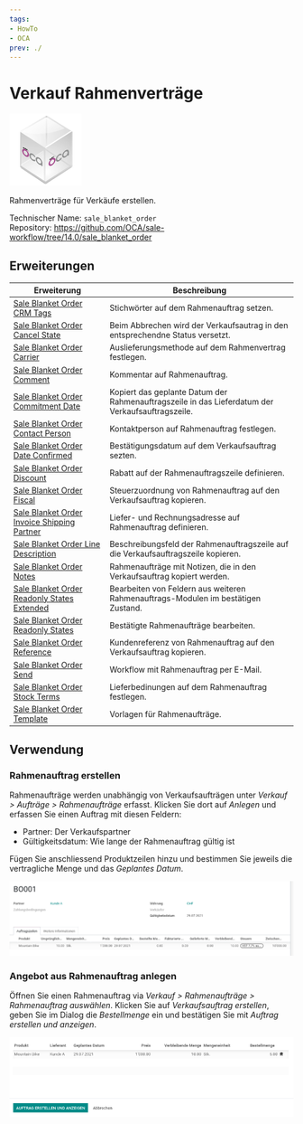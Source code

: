 ```yaml
---
tags:
- HowTo
- OCA
prev: ./
---
```


# Verkauf Rahmenverträge
![icon_oca_app](assets/icon_oca_app.png)

Rahmenverträge für Verkäufe erstellen.

Technischer Name: `sale_blanket_order`\
Repository: <https://github.com/OCA/sale-workflow/tree/14.0/sale_blanket_order>

## Erweiterungen

| Erweiterung                                                                                             | Beschreibung                                                                                     |
| ------------------------------------------------------------------------------------------------------- | ------------------------------------------------------------------------------------------------ |
| [Sale Blanket Order CRM Tags](Sale%20Blanket%20Order%20CRM%20Tags.md)                                   | Stichwörter auf dem Rahmenauftrag setzen.                                                        |
| [Sale Blanket Order Cancel State](Sale%20Blanket%20Order%20Cancel%20State.md)                           | Beim Abbrechen wird der Verkaufsautrag in den entsprechendne Status versetzt.                    |
| [Sale Blanket Order Carrier](Sale%20Blanket%20Order%20Carrier.md)                                       | Auslieferungsmethode auf dem Rahmenvertrag festlegen.                                            |
| [Sale Blanket Order Comment](Sale%20Blanket%20Order%20Comment.md)                                       | Kommentar auf Rahmenauftrag.                                                                     |
| [Sale Blanket Order Commitment Date](Sale%20Blanket%20Order%20Commitment%20Date.md)                     | Kopiert das geplante Datum der Rahmenauftragszeile in das Lieferdatum der Verkaufsauftragszeile. |
| [Sale Blanket Order Contact Person](Sale%20Blanket%20Order%20Contact%20Person.md)                       | Kontaktperson auf Rahmenauftrag festlegen.                                                       |
| [Sale Blanket Order Date Confirmed](Sale%20Blanket%20Order%20Date%20Confirmed.md)                       | Bestätigungsdatum auf dem Verkaufsauftrag sezten.                                                |
| [Sale Blanket Order Discount](Sale%20Blanket%20Order%20Discount.md)                                     | Rabatt auf der Rahmenauftragszeile definieren.                                                   |
| [Sale Blanket Order Fiscal](Sale%20Blanket%20Order%20Fiscal.md)                                         | Steuerzuordnung von Rahmenauftrag auf den Verkaufsauftrag kopieren.                              |
| [Sale Blanket Order Invoice Shipping Partner](Sale%20Blanket%20Order%20Invoice%20Shipping%20Partner.md) | Liefer- und Rechnungsadresse auf Rahmenauftrag definieren.                                       |
| [Sale Blanket Order Line Description](Sale%20Blanket%20Order%20Line%20Description.md)                   | Beschreibungsfeld der Rahmenauftragszeile auf die Verkaufsauftragszeile kopieren.                |
| [Sale Blanket Order Notes](Sale%20Blanket%20Order%20Notes.md)                                           | Rahmenaufträge mit Notizen, die in den Verkaufsauftrag kopiert werden.                           |
| [Sale Blanket Order Readonly States Extended](Sale%20Blanket%20Order%20Readonly%20States%20Extended.md) | Bearbeiten von Feldern aus weiteren Rahmenauftrags-Modulen im bestätigen Zustand.                |
| [Sale Blanket Order Readonly States](Sale%20Blanket%20Order%20Readonly%20States.md)                     | Bestätigte Rahmenaufträge bearbeiten.                                                            |
| [Sale Blanket Order Reference](Sale%20Blanket%20Order%20Reference.md)                                   | Kundenreferenz von Rahmenauftrag auf den Verkaufsauftrag kopieren.                               |
| [Sale Blanket Order Send](Sale%20Blanket%20Order%20Send.md)                                             | Workflow mit Rahmenauftrag per E-Mail.                                                           |
| [Sale Blanket Order Stock Terms](Sale%20Blanket%20Order%20Stock%20Terms.md)                             | Lieferbedinungen auf dem Rahmenauftrag festlegen.                                                |
| [Sale Blanket Order Template](Sale%20Blanket%20Order%20Template.md)                                     | Vorlagen für Rahmenaufträge.                                                                     |

## Verwendung

### Rahmenauftrag erstellen

Rahmenaufträge werden unabhängig von Verkaufsaufträgen unter *Verkauf > Aufträge > Rahmenaufträge* erfasst. Klicken Sie dort auf *Anlegen* und erfassen Sie einen Auftrag mit diesen Feldern:

* Partner: Der Verkaufspartner
* Gültigkeitsdatum: Wie lange der Rahmenauftrag gültig ist

Fügen Sie anschliessend Produktzeilen hinzu und bestimmen Sie jeweils die vertragliche Menge und das *Geplantes Datum*.

![](assets/Sale%20Blanket%20Order%20Beispiel%20Rahmenauftrag.png)

### Angebot aus Rahmenauftrag anlegen

Öffnen Sie einen Rahmenauftrag via *Verkauf > Rahmenaufträge > Rahmenauftrag auswählen*. Klicken Sie auf *Verkaufsauftrag erstellen*, geben Sie im Dialog die  *Bestellmenge* ein und bestätigen Sie mit *Auftrag erstellen und anzeigen*.

![](assets/Sale%20Blanket%20Order%20Dialog.png)
